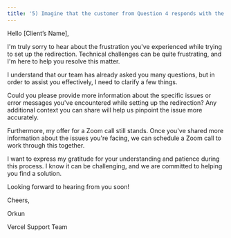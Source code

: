 ```yaml
---
title: '5) Imagine that the customer from Question 4 responds with the following email. "I’m so frustrated. I’ve been trying to make this work for hours and I just can’t figure it out. It must be a platform issue so why don"t you just fix it for me instead of asking me questions." What response would you write back?'
---
```


Hello [Client’s Name],

I'm truly sorry to hear about the frustration you've experienced while trying to set up the redirection. Technical challenges can be quite frustrating, and I'm here to help you resolve this matter.

I understand that our team has already asked you many questions, but in order to assist you effectively, I need to clarify a few things.

Could you please provide more information about the specific issues or error messages you've encountered while setting up the redirection? Any additional context you can share will help us pinpoint the issue more accurately.

Furthermore, my offer for a Zoom call still stands. Once you've shared more information about the issues you're facing, we can schedule a Zoom call to work through this together.

I want to express my gratitude for your understanding and patience during this process. I know it can be challenging, and we are committed to helping you find a solution.

Looking forward to hearing from you soon!

Cheers,

Orkun

Vercel Support Team
